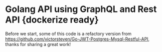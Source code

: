 # Golang API using GraphQL and Rest API {dockerize ready}
Before we start, some of this code is a refactory version from https://github.com/victorsteven/Go-JWT-Postgres-Mysql-Restful-API, thanks for sharing a great work!
